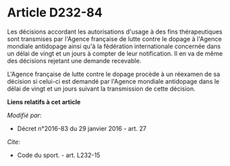# Article D232-84

Les décisions accordant les autorisations d'usage à des fins thérapeutiques sont transmises par l'Agence française de lutte
contre le dopage à l'Agence mondiale antidopage ainsi qu'à la fédération internationale concernée dans un délai de vingt et
un jours à compter de leur notification. Il en va de même des décisions rejetant une demande recevable. 

L'Agence française de lutte contre le dopage procède à un réexamen de sa décision si celui-ci est demandé par l'Agence
mondiale antidopage dans le délai de vingt et un jours suivant la transmission de cette décision.

**Liens relatifs à cet article**

_Modifié par_:

  - Décret n°2016-83 du 29 janvier 2016 - art. 27

_Cite_:

  - Code du sport. - art. L232-15
